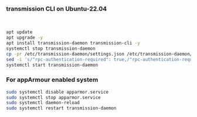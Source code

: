 
### transmission CLI on Ubuntu-22.04
<br>

``` bash
apt update
apt upgrade -y
apt install transmission-daemon transmission-cli -y
systemctl stop transmission-daemon
cp -pr /etc/transmission-daemon/settings.json /etc/transmission-daemon/settings.json.backup.$(date +%d%b%Y-%H%M%S)
sed -i 's/"rpc-authentication-required": true,/"rpc-authentication-required": false,/g' /etc/transmission-daemon/settings.json
systemctl start transmission-daemon


````

### For appArmour enabled system

``` bash
sudo systemctl disable apparmor.service
sudo systemctl stop apparmor.service
sudo systemctl daemon-reload
sudo systemctl restart transmission-daemon


```


